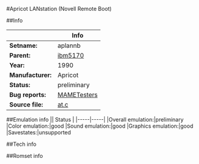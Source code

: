 #Apricot LANstation (Novell Remote Boot)

##Info

||Info|
|-----|-----|
|**Setname:**|aplannb
|**Parent:**|[ibm5170](ibm5170.md)
|**Year:**|1990
|**Manufacturer:**|Apricot
|**Status:**|preliminary
|**Bug reports:**|[MAMETesters](http://mametesters.org/view_all_set.php?type=1&temporary=y&search=at.c)
|**Source file:**|[at.c](https://github.com/mamedev/mame/blob/master/src/mess/drivers/at.c)

##Emulation info
|| Status |
|-----|-----|
|Overall emulation:|preliminary
|Color emulation:|good
|Sound emulation:|good
|Graphics emulation:|good
|Savestates:|unsupported

##Tech info

##Romset info

<!--- START OF EDITED COMMENT DO NOT TOUCH TEXT ABOVE-->

